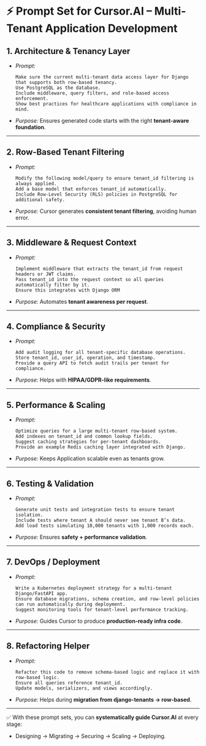 # ⚡ Prompt Set for Cursor.AI – Multi-Tenant Application Development

## 1. **Architecture & Tenancy Layer**

* *Prompt:*

  ```
  Make sure the current multi-tenant data access layer for Django that supports both row-based tenancy. 
  Use PostgreSQL as the database. 
  Include middleware, query filters, and role-based access enforcement. 
  Show best practices for healthcare applications with compliance in mind.
  ```

* *Purpose:* Ensures generated code starts with the right **tenant-aware foundation**.

---

## 2. **Row-Based Tenant Filtering**

* *Prompt:*

  ```
  Modify the following model/query to ensure tenant_id filtering is always applied.
  Add a base model that enforces tenant_id automatically.
  Include Row-Level Security (RLS) policies in PostgreSQL for additional safety.
  ```

* *Purpose:* Cursor generates **consistent tenant filtering**, avoiding human error.

---

## 3. **Middleware & Request Context**

* *Prompt:*

  ```
  Implement middleware that extracts the tenant_id from request headers or JWT claims. 
  Pass tenant_id into the request context so all queries automatically filter by it. 
  Ensure this integrates with Django ORM
  ```

* *Purpose:* Automates **tenant awareness per request**.

---

## 4. **Compliance & Security**

* *Prompt:*

  ```
  Add audit logging for all tenant-specific database operations. 
  Store tenant_id, user_id, operation, and timestamp. 
  Provide a query API to fetch audit trails per tenant for compliance.
  ```

* *Purpose:* Helps with **HIPAA/GDPR-like requirements**.

---

## 5. **Performance & Scaling**

* *Prompt:*

  ```
  Optimize queries for a large multi-tenant row-based system. 
  Add indexes on tenant_id and common lookup fields. 
  Suggest caching strategies for per-tenant dashboards. 
  Provide an example Redis caching layer integrated with Django.
  ```

* *Purpose:* Keeps Application scalable even as tenants grow.

---

## 6. **Testing & Validation**

* *Prompt:*

  ```
  Generate unit tests and integration tests to ensure tenant isolation. 
  Include tests where tenant A should never see tenant B’s data. 
  Add load tests simulating 10,000 tenants with 1,000 records each.
  ```

* *Purpose:* Ensures **safety + performance validation**.

---

## 7. **DevOps / Deployment**

* *Prompt:*

  ```
  Write a Kubernetes deployment strategy for a multi-tenant Django/FastAPI app. 
  Ensure database migrations, schema creation, and row-level policies 
  can run automatically during deployment. 
  Suggest monitoring tools for tenant-level performance tracking.
  ```

* *Purpose:* Guides Cursor to produce **production-ready infra code**.

---

## 8. **Refactoring Helper**

* *Prompt:*

  ```
  Refactor this code to remove schema-based logic and replace it with row-based logic. 
  Ensure all queries reference tenant_id. 
  Update models, serializers, and views accordingly.
  ```

* *Purpose:* Helps during **migration from django-tenants → row-based**.

---

✅ With these prompt sets, you can **systematically guide Cursor.AI** at every stage:

* Designing → Migrating → Securing → Scaling → Deploying.
